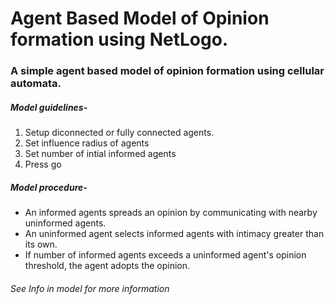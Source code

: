 # Agent Based Model of Opinion formation using NetLogo.
### A simple agent based model of opinion formation using cellular automata.

##### Model guidelines- 
1. Setup diconnected or fully connected agents.
2. Set influence radius of agents
3. Set number of intial informed agents 
4. Press go

##### Model procedure-
* An informed agents spreads an opinion by communicating with nearby uninformed agents.
* An uninformed agent selects informed agents with intimacy greater than its own. 
* If number of informed agents exceeds a uninformed agent's opinion threshold, the agent adopts the opinion.

###### See Info in model for more information
